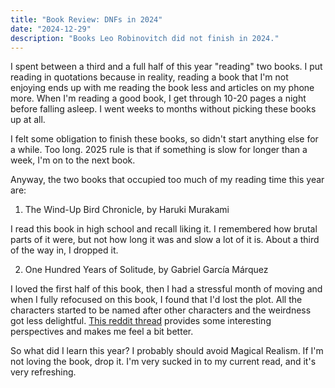 ```yaml
---
title: "Book Review: DNFs in 2024"
date: "2024-12-29"
description: "Books Leo Robinovitch did not finish in 2024."
---
```


I spent between a third and a full half of this year "reading" two books. I put reading in quotations because in
reality, reading a book that I'm not enjoying ends up with me reading the book less and articles on my phone more. When
I'm reading a good book, I get through 10-20 pages a night before falling asleep. I went weeks to months without picking
these books up at all.

I felt some obligation to finish these books, so didn't start anything else for a while. Too long. 2025 rule is that if
something is slow for longer than a week, I'm on to the next book.

Anyway, the two books that occupied too much of my reading time this year are:

1. The Wind-Up Bird Chronicle, by Haruki Murakami

I read this book in high school and recall liking it. I remembered how brutal parts of it were, but not how long it was
and slow a lot of it is. About a third of the way in, I dropped it.

2. One Hundred Years of Solitude, by Gabriel García Márquez

I loved the first half of this book, then I had a stressful month of moving and when I fully refocused on this book, I
found that I'd lost the plot. All the characters started to be named after other characters and the weirdness got less
delightful. [This reddit thread][reddit] provides some interesting perspectives and makes me feel a bit better.

So what did I learn this year? I probably should avoid Magical Realism. If I'm not loving the book, drop it. I'm very
sucked in to my current read, and it's very refreshing.

[reddit]: https://www.reddit.com/r/books/comments/1cmcrda/what_am_i_missing_from_one_hundred_years_of/
